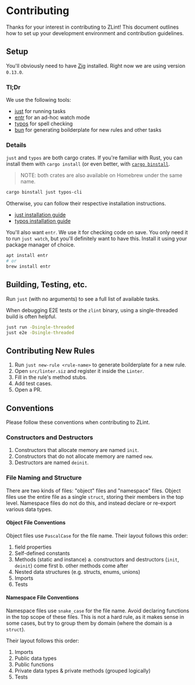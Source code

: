 # Contributing

Thanks for your interest in contributing to ZLint! This document outlines how to
set up your development environment and contribution guidelines.

## Setup

You'll obviously need to have [Zig](https://ziglang.org/) installed. Right now
we are using version `0.13.0`.

### Tl;Dr

We use the following tools:

- [just](https://github.com/casey/just) for running tasks
- [entr](http://eradman.com/entrproject/) for an ad-hoc watch mode
- [typos](https://github.com/crate-ci/typos) for spell checking
- [bun](https://bun.sh/) for generating boilderplate for new rules and other tasks

### Details

`just` and `typos` are both cargo crates. If you're familiar with Rust, you can
install them with `cargo install` (or even better, with [`cargo
binstall`](https://github.com/cargo-bins/cargo-binstall).

> NOTE: both crates are also available on Homebrew under the same name.

```sh
cargo binstall just typos-cli
```

Otherwise, you can
follow their respective installation instructions.

- [just installation
  guide](https://github.com/casey/just?tab=readme-ov-file#installation)
- [typos installation
  guide](https://github.com/crate-ci/typos?tab=readme-ov-file#install)

You'll also want `entr`. We use it for checking code on save. You only need it
to run `just watch`, but you'll definitely want to have this. Install it using
your package manager of choice.

```sh
apt install entr
# or
brew install entr
```

## Building, Testing, etc.

Run `just` (with no arguments) to see a full list of available tasks.

When debugging E2E tests or the `zlint` binary, using a single-threaded build is
often helpful.

```sh
just run -Dsingle-threaded
just e2e -Dsingle-threaded
```

## Contributing New Rules

1. Run `just new-rule <rule-name>` to generate boilderplate for a new rule.
2. Open `src/linter.siz` and register it inside the `Linter`.
3. Fill in the rule's method stubs.
4. Add test cases.
4. Open a PR.

## Conventions
Please follow these conventions when contributing to ZLint.

### Constructors and Destructors

1. Constructors that allocate memory are named `init`.
2. Constructors that do not allocate memory are named `new`.
3. Destructors are named `deinit`.

### File Naming and Structure

There are two kinds of files: "object" files and "namespace" files. Object files
use the entire file as a single `struct`, storing their members in the top
level. Namespace files do not do this, and instead declare or re-export various
data types.

#### Object File Conventions

Object files use `PascalCase` for the file name. Their layout follows this order:

1. field properties
2. Self-defined constants
3. Methods (static and instance)
   a. constructors and destructors (`init`, `deinit`) come first
   b. other methods come after
4. Nested data structures (e.g. structs, enums, unions)
5. Imports
6. Tests

#### Namespace File Conventions

Namespace files use `snake_case` for the file name. Avoid declaring functions in
the top scope of these files. This is not a hard rule, as it makes sense in some
cases, but try to group them by domain (where the domain is a `struct`).

Their layout follows this order:

1. Imports
2. Public data types
3. Public functions
4. Private data types & private methods (grouped logically)
5. Tests
